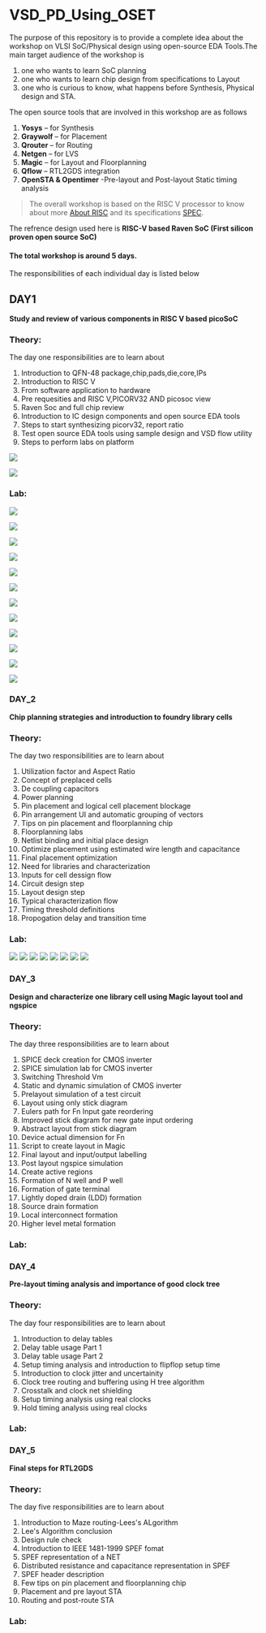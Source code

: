 #  VSD_PD_Using_OSET

The purpose of this repository is to provide a complete idea about the workshop on VLSI SoC/Physical design using open-source EDA Tools.The main target audience of the
workshop is 
1. one who wants to learn SoC planning 
2. one who wants to learn chip design from specifications to Layout
3. one who is curious to know, what happens before Synthesis, Physical design and STA.

The open source tools that are involved in this workshop are as follows
1. **Yosys** – for Synthesis
2. **Graywolf** – for Placement
3. **Qrouter** – for Routing
4. **Netgen** – for LVS
5. **Magic** – for Layout and Floorplanning
6. **Qflow** – RTL2GDS integration
7. **OpenSTA & Opentimer** -Pre-layout and Post-layout Static timing analysis
  
>The overall workshop is based on the RISC V processor to know about more [About RISC](https://riscv.org/about/) and its specifications [SPEC](https://riscv.org/technical/specifications/).

The refrence design used here is **RISC-V based Raven SoC (First silicon proven open source SoC)**

####  The total workshop is around 5 days.
The responsibilities of each individual day is listed below


## DAY1
**Study and review of various components in  RISC V based picoSoC**

### Theory:
 The day one responsibilities are to learn about
 <ol>
 <li> Introduction to QFN-48 package,chip,pads,die,core,IPs </li>
 <li> Introduction to RISC V </li>
 <li> From software application to hardware </li>
 <li> Pre requesities and RISC V,PICORV32 AND picosoc view </li>
 <li> Raven Soc and full chip review </li>
 <li> Introduction to IC design components and open source EDA tools </li>
 <li> Steps to start synthesizing picorv32, report ratio </li>
 <li> Test open source EDA tools using sample design and VSD flow utility </li>
 <li> Steps to perform labs on platform </li>
 </ol>




![](/IMAGES/DAY1/DAY-1%20THEORY/QFN48%20package/processor_soc%20block.jpeg)



![](/IMAGES/DAY1/DAY-1%20THEORY/QFN48%20package/QFN48blocksdescr.jpeg)


### Lab:

![](/IMAGES/DAY1/DAY-1%20LAB/mcq3/yosys.jpeg)

![](/IMAGES/DAY1/DAY-1%20LAB/mcq4/sta%20command%20loc.jpeg)

![](/IMAGES/DAY1/DAY-1%20LAB/mcq5/git%20clone.jpeg)

![](/IMAGES/DAY1/DAY-1%20LAB/mcq6/command.jpeg)

![](/IMAGES/DAY1/DAY-1%20LAB/mcq7/command.jpeg)

![](/IMAGES/DAY1/DAY-1%20LAB/mcq7/layout.jpeg)

![](/IMAGES/DAY1/DAY-1%20LAB/mcq7/tkcon.jpeg)

![](/IMAGES/DAY1/DAY-1%20LAB/mcq8/command.jpeg)

![](/IMAGES/DAY1/DAY-1%20LAB/mcq8/percentage%20ratio%20flipflopby%20tot.jpeg.jpeg)

![](/IMAGES/DAY1/DAY-1%20LAB/mcq8/qflow%20manager.jpeg)

![](/IMAGES/DAY1/DAY-1%20LAB/mcq8/qflow%20synthesis%20preparation.jpeg)

![](/IMAGES/DAY1/DAY-1%20LAB/mcq8/qflowtextreport.jpeg)


### DAY_2

**Chip planning strategies and introduction to foundry library cells**

### Theory:

 The day two responsibilities are to learn about

<ol>
   <li>  Utilization factor and Aspect Ratio </li>
   <li>  Concept of preplaced cells </li>
   <li>  De coupling capacitors</li>
   <li>  Power planning</li>
   <li>  Pin placement and logical cell placement blockage</li>
   <li>  Pin arrangement UI and automatic grouping of vectors</li>
   <li>  Tips on pin placement and floorplanning chip</li>
   <li>  Floorplanning labs</li>
   <li>  Netlist binding and initial place design</li>
   <li>  Optimize placement using estimated wire length and capacitance</li>
   <li>  Final placement optimization</li>
   <li>  Need for libraries and characterization</li>
   <li>  Inputs for cell dessign flow</li>
   <li>  Circuit design step</li>
   <li>  Layout design step</li>
   <li>  Typical characterization flow</li>
   <li>  Timing threshold definitions</li>
   <li>  Propogation delay and transition time</li>
  </ol>
  
### Lab:

![](/IMAGES/DAY2/DAY-2%20LAB/MCQ5/layout%20command.jpeg)
![](/IMAGES/DAY2/DAY-2%20LAB/MCQ5/layoutarea.jpeg)
![](/IMAGES/DAY2/DAY-2%20LAB/MCQ5/layoutwindow.jpeg)
![](IMAGES/DAY2/DAY-2%20LAB/PLACEMENT/ARRANGE%20PIN.jpeg)
![](/IMAGES/DAY2/DAY-2%20LAB/PLACEMENT/PLACEMENT%20SETTINGS.jpeg)
![](/IMAGES/DAY2/DAY-2%20LAB/PLACEMENT/PLACEMENTITERATION1.jpeg)
![](/IMAGES/DAY2/DAY-2%20LAB/PLACEMENT/PLCMNTITR3.jpeg)
![](/IMAGES/DAY2/DAY-2%20LAB/PLACEMENT/PLCMNTITR6.jpeg)

### DAY_3

**Design and characterize one library cell using Magic layout tool and ngspice**

### Theory:

 The day three responsibilities are to learn about
 
 <ol>
 <li>  SPICE deck creation for CMOS inverter</li>
 <li>  SPICE simulation lab for CMOS inverter</li>
 <li>  Switching Threshold Vm</li>
 <li>  Static and dynamic simulation of CMOS inverter</li>
 <li>  Prelayout simulation of a test circuit</li>
 <li>  Layout using only stick diagram</li>
 <li>  Eulers path for Fn Input gate reordering</li>
 <li>  Improved stick diagram for new gate input ordering</li>
 <li>  Abstract layout from stick diagram</li>
 <li>  Device actual dimension for Fn</li>
 <li>  Script to create layout in Magic</li>
 <li>  Final layout and input/output labelling</li>
 <li>  Post layout ngspice simulation</li>
 <li>  Create active regions</li>
 <li>  Formation of N well and P well</li>
 <li>  Formation of gate terminal</li>
 <li>  Lightly doped drain (LDD) formation</li>
 <li>  Source drain formation</li>
 <li>  Local interconnect formation</li>
 <li>  Higher level metal formation</li>
 </ol>


### Lab:



### DAY_4

**Pre-layout timing analysis and importance of good clock tree**

### Theory:

 The day four responsibilities are to learn about
 
 <ol>
 <li>  Introduction to delay tables</li>
 <li>  Delay table usage Part 1</li>
 <li>  Delay table usage Part 2</li>
 <li>  Setup timing analysis and introduction to flipflop setup time</li>
 <li>  Introduction to clock jitter and uncertainity</li>
 <li>  Clock tree routing and buffering using H tree algorithm</li>
 <li>  Crosstalk and clock net shielding</li>
 <li>  Setup timing analysis using real clocks</li>
 <li>  Hold timing analysis using real clocks</li>
 </ol>
 

### Lab:



### DAY_5

**Final steps for RTL2GDS**

### Theory:

 The day five responsibilities are to learn about

<ol>
<li>Introduction to Maze routing-Lees's ALgorithm</li>
<li>Lee's Algorithm conclusion</li>
<li>Design rule check</li>
<li>Introduction to IEEE 1481-1999 SPEF fomat</li>
<li>SPEF representation of a NET</li>
<li>Distributed resistance and capacitance representation in SPEF</li>
<li>SPEF header description</li>
<li>Few tips on pin placement and floorplanning chip</li>
<li>Placement and pre layout STA</li>
<li>Routing and post-route STA</li>
</ol>

### Lab:

